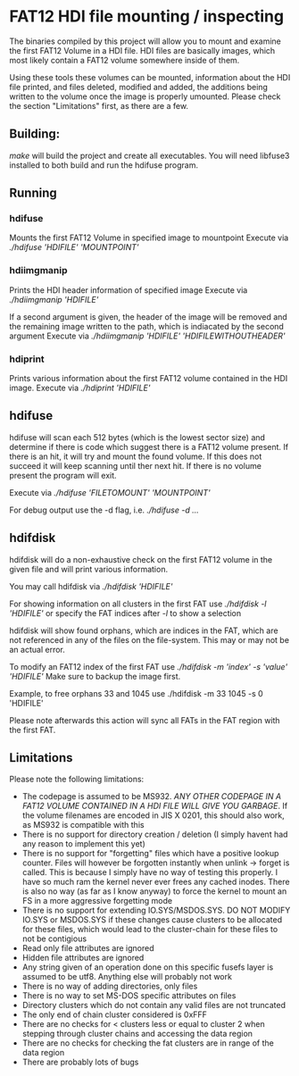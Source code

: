 # FAT12 HDI file mounting / inspecting

The binaries compiled by this project will allow you to mount and examine
the first FAT12 Volume in a HDI file. HDI files are basically images,
which most likely contain a FAT12 volume somewhere inside of them.

Using these tools these volumes can be mounted, information about the HDI file printed,
and files deleted, modified and added, the additions being written to the
volume once the image is properly umounted. Please check the section "Limitations"
first, as there are a few.

## Building:
*make* will build the project and create all executables.
You will need libfuse3 installed to both build and run the hdifuse program.

## Running

### hdifuse
Mounts the first FAT12 Volume in specified image to mountpoint
Execute via *./hdifuse 'HDIFILE' 'MOUNTPOINT'*

### hdiimgmanip
Prints the HDI header information of specified image
Execute via *./hdiimgmanip 'HDIFILE'*

If a second argument is given, the header of the image will be removed
and the remaining image written to the path, which is indiacated by
the second argument
Execute via *./hdiimgmanip 'HDIFILE' 'HDIFILEWITHOUTHEADER'*

### hdiprint
Prints various information about the first FAT12 volume
contained in the HDI image.
Execute via *./hdiprint 'HDIFILE'*

## hdifuse
hdifuse will scan each 512 bytes (which is the lowest sector size) and
determine if there is code which suggest there is a FAT12 volume present.
If there is an hit, it will try and mount the found volume. If this does not
succeed it will keep scanning until ther next hit. If there is no volume present
the program will exit.

Execute via *./hdifuse 'FILETOMOUNT' 'MOUNTPOINT'*

For debug output use the -d flag, i.e. *./hdifuse -d ...*

## hdifdisk
hdifdisk will do a non-exhaustive check on the first FAT12 volume in the given file
and will print various information.

You may call hdifdisk via *./hdifdisk 'HDIFILE'*

For showing information on all clusters in the first FAT
use *./hdifdisk -l 'HDIFILE'* or specify the FAT indices after *-l*
to show a selection

hdifdisk will show found orphans, which are indices in the FAT, which are not
referenced in any of the files on the file-system. This may or may not be an actual
error.

To modify an FAT12 index of the first FAT use *./hdifdisk -m 'index' -s 'value' 'HDIFILE'*
Make sure to backup the image first.

Example, to free orphans 33 and 1045 use ./hdifdisk -m 33 1045 -s 0 'HDIFILE'

Please note afterwards this action will sync all FATs in the FAT region with the first
FAT.

## Limitations
Please note the following limitations:

* The codepage is assumed to be MS932. _ANY OTHER CODEPAGE IN A FAT12 VOLUME CONTAINED IN A HDI FILE WILL GIVE YOU GARBAGE_. If the volume filenames are encoded in JIS X 0201, this should also work, as MS932 is compatible with this
* There is no support for directory creation / deletion (I simply havent had any reason to implement this yet)
* There is no support for "forgetting" files which have a positive lookup counter. Files will however be forgotten instantly when unlink -> forget is called. This is because I simply have no way of testing this properly. I have so much ram the kernel never ever frees any cached inodes. There is also no way (as far as I know anyway) to force the kernel to mount an FS in a more aggressive forgetting mode
* There is no support for extending IO.SYS/MSDOS.SYS. DO NOT MODIFY IO.SYS or MSDOS.SYS if these changes cause clusters to be allocated for these files, which would lead to the cluster-chain for these files to not be contigious
* Read only file attributes are ignored
* Hidden file attributes are ignored
* Any string given of an operation done on this specific fusefs layer is assumed to be utf8. Anything else will probably not work
* There is no way of adding directories, only files
* There is no way to set MS-DOS specific attributes on files
* Directory clusters which do not contain any valid files are not truncated
* The only end of chain cluster considered is 0xFFF
* There are no checks for < clusters less or equal to cluster 2 when stepping through cluster chains and accessing the data region
* There are no checks for checking the fat clusters are in range of the data region
* There are probably lots of bugs
